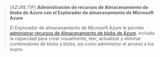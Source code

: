 > [AZURE.TIP] **Administración de recursos de Almacenamiento de blobs de Azure con el Explorador de almacenamiento de Microsoft Azure**
> 
> El Explorador de almacenamiento de Microsoft Azure le permite [administrar recursos de Almacenamiento de blobs de Azure](../articles/vs-azure-tools-storage-explorer-blobs.md), incluida la capacidad para crear visualmente, leer, actualizar y eliminar contenedores de blobs y blobs, así como administrar el acceso a los suyos.

<!---HONumber=AcomDC_0727_2016-->